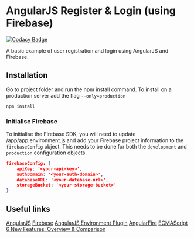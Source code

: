 # AngularJS Register & Login (using Firebase)

[![Codacy Badge](https://api.codacy.com/project/badge/Grade/0bb79778c6d749e98976b15a86789eb9)](https://www.codacy.com/app/andrewdyer/angularjs-register-login?utm_source=github.com&utm_medium=referral&utm_content=andrewdyer/angularjs-register-login&utm_campaign=badger)

A basic example of user registration and login using AngularJS and Firebase.

## Installation

Go to project folder and run the npm install command. To install on a production server add the flag `--only=production`

```bash
npm install
```

### Initialise Firebase

To initialise the Firebase SDK, you will need to update /app/app.environment.js and add your Firebase project information to the `firebaseConfig` object. This needs to be done for both the `development` and `production` configuration objects.

```json
firebaseConfig: {
    apiKey: '<your-api-key>',
    authDomain: '<your-auth-domain>',
    databaseURL: '<your-database-url>',
    storageBucket: '<your-storage-bucket>'
}
```

## Useful links
[AngularJS](https://angular.io/)
[Firebase](https://firebase.google.com/)
[AngularJS Environment Plugin](https://github.com/juanpablob/angular-environment/)
[AngularFire](https://github.com/firebase/angularfire/)
[ECMAScript 6 New Features: Overview & Comparison](http://es6-features.org/)